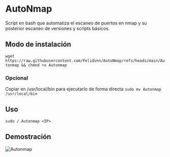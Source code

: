 # AutoNmap
Script en bash que automatiza el escaneo de puertos en nmap y su posterior escaneo de versiones y scripts básicos.

## Modo de instalación

`wget https://raw.githubusercontent.com/Felidvnn/AutoNmap/refs/heads/main/Autonmap && chmod +x Autonmap`

### Opcional 
Copiar en /usr/local/bin para ejecutarlo de forma directa
`sudo mv Autonmap /usr/local/bin`

## Uso
`sudo /.Autonmap <IP>`

## Demostración

![Autonmap](https://github.com/user-attachments/assets/e129e285-37d8-4675-926b-ef7502c83281)

